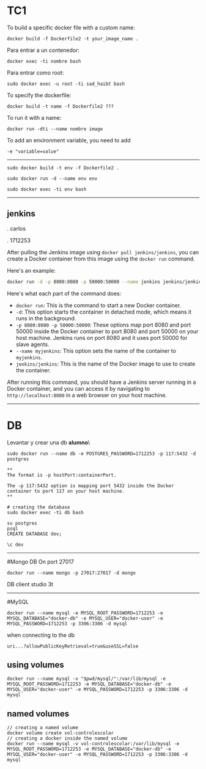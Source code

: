 # TC1
To build a specific docker file with a custom name:
```
docker build -f Dockerfile2 -t your_image_name .
```


Para entrar a un contenedor:
```
docker exec -ti nombre bash
```

Para entrar como root:
```
sudo docker exec -u root -ti sad_haibt bash
```


To specify the dockerfile:
```
docker build -t name -f Dockerfile2 ???
```

To run it with a name:
```
docker run -dti --name nombre image
```

To add an environment variable, you need to add
```
-e "variable=value"
```

---
```
sudo docker build -t env -f Dockerfile2 .

sudo docker run -d --name env env

sudo docker exec -ti env bash
```
---


## jenkins
. carlos

. 1712253


After pulling the Jenkins image using `docker pull jenkins/jenkins`, you can create a Docker container from this image using the `docker run` command. 

Here's an example:

```bash
docker run -d -p 8080:8080 -p 50000:50000 --name jenkins jenkins/jenkins
```

Here's what each part of the command does:

- `docker run`: This is the command to start a new Docker container.
- `-d`: This option starts the container in detached mode, which means it runs in the background.
- `-p 8080:8080 -p 50000:50000`: These options map port 8080 and port 50000 inside the Docker container to port 8080 and port 50000 on your host machine. Jenkins runs on port 8080 and it uses port 50000 for slave agents.
- `--name myjenkins`: This option sets the name of the container to `myjenkins`.
- `jenkins/jenkins`: This is the name of the Docker image to use to create the container.

After running this command, you should have a Jenkins server running in a Docker container, and you can access it by navigating to `http://localhost:8080` in a web browser on your host machine.

---

# DB
Levantar y crear una db
**alumno**\
```
sudo docker run --name db -e POSTGRES_PASSWORD=1712253 -p 117:5432 -d postgres

**
The format is -p hostPort:containerPort.

The -p 117:5432 option is mapping port 5432 inside the Docker container to port 117 on your host machine.
**

# creating the database
sudo docker exec -ti db bash

su postgres
psql
CREATE DATABASE dev;

\c dev

```

---
#Mongo DB
On port 27017
```
docker run --name mongo -p 27017:27017 -d mongo
```

DB client studio 3t


---
#MySQL

```
docker run --name mysql -e MYSQL_ROOT_PASSWORD=1712253 -e MYSQL_DATABASE="docker-db" -e MYSQL_USER="docker-user" -e MYSQL_PASSWORD=1712253 -p 3306:3306 -d mysql
```
when connecting to the db
```
uri...?allowPublicKeyRetrieval=true&useSSL=false
```
## using volumes
```
docker run --name mysql -v "$pwd/mysql/":/var/lib/mysql -e MYSQL_ROOT_PASSWORD=1712253 -e MYSQL_DATABASE="docker-db" -e MYSQL_USER="docker-user" -e MYSQL_PASSWORD=1712253 -p 3306:3306 -d mysql
```

## named volumes
```
// creating a named volume
docker volume create vol-controlescolar
// creating a docker inside the named volume
docker run --name mysql -v vol-controlescolar:/var/lib/mysql -e MYSQL_ROOT_PASSWORD=1712253 -e MYSQL_DATABASE="docker-db" -e MYSQL_USER="docker-user" -e MYSQL_PASSWORD=1712253 -p 3306:3306 -d mysql
```
